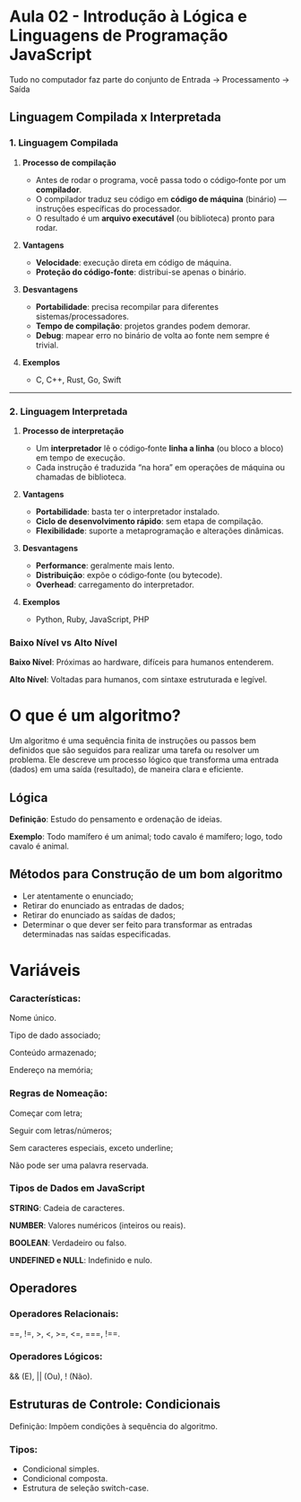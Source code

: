 # Aula 02 - Introdução à Lógica e Linguagens de Programação JavaScript

Tudo no computador faz parte do conjunto de Entrada -> Processamento -> Saída

## Linguagem Compilada x Interpretada

### 1. Linguagem Compilada

1. **Processo de compilação**  
   - Antes de rodar o programa, você passa todo o código‑fonte por um **compilador**.  
   - O compilador traduz seu código em **código de máquina** (binário) — instruções específicas do processador.  
   - O resultado é um **arquivo executável** (ou biblioteca) pronto para rodar.

2. **Vantagens**  
   - **Velocidade**: execução direta em código de máquina.  
   - **Proteção do código‑fonte**: distribui-se apenas o binário.  

3. **Desvantagens**  
   - **Portabilidade**: precisa recompilar para diferentes sistemas/processadores.  
   - **Tempo de compilação**: projetos grandes podem demorar.  
   - **Debug**: mapear erro no binário de volta ao fonte nem sempre é trivial.

4. **Exemplos**  
   - C, C++, Rust, Go, Swift

---

### 2. Linguagem Interpretada

1. **Processo de interpretação**  
   - Um **interpretador** lê o código‑fonte **linha a linha** (ou bloco a bloco) em tempo de execução.  
   - Cada instrução é traduzida “na hora” em operações de máquina ou chamadas de biblioteca.

2. **Vantagens**  
   - **Portabilidade**: basta ter o interpretador instalado.  
   - **Ciclo de desenvolvimento rápido**: sem etapa de compilação.  
   - **Flexibilidade**: suporte a metaprogramação e alterações dinâmicas.

3. **Desvantagens**  
   - **Performance**: geralmente mais lento.  
   - **Distribuição**: expõe o código‑fonte (ou bytecode).  
   - **Overhead**: carregamento do interpretador.

4. **Exemplos**  
   - Python, Ruby, JavaScript, PHP

### Baixo Nível vs Alto Nível 
**Baixo Nível**: Próximas ao hardware, difíceis para humanos entenderem.

**Alto Nível**: Voltadas para humanos, com sintaxe estruturada e legível.

# O que é um algoritmo?

Um algoritmo é uma sequência finita de instruções ou passos bem definidos que são seguidos para realizar uma tarefa ou resolver um problema. Ele descreve um processo lógico que transforma uma entrada (dados) em uma saída (resultado), de maneira clara e eficiente. 

## Lógica
**Definição**: Estudo do pensamento e ordenação de ideias.

**Exemplo**: Todo mamífero é um animal; todo cavalo é mamífero; logo, todo cavalo é animal.

## Métodos para Construção de um bom algoritmo
   - Ler atentamente o enunciado; 
   - Retirar do enunciado as entradas de dados;
   - Retirar do enunciado as saídas de dados;
   - Determinar o que dever ser feito para transformar as entradas determinadas nas saídas especificadas.

# Variáveis
### Características:

Nome único.

Tipo de dado associado;

Conteúdo armazenado;

Endereço na memória;

### Regras de Nomeação:

Começar com letra;

Seguir com letras/números;

Sem caracteres especiais, exceto underline;

Não pode ser uma palavra reservada.

### Tipos de Dados em JavaScript

**STRING**: Cadeia de caracteres.

**NUMBER**: Valores numéricos (inteiros ou reais).

**BOOLEAN**: Verdadeiro ou falso.

**UNDEFINED e NULL**: Indefinido e nulo.

## Operadores
### Operadores Relacionais:

==, !=, >, <, >=, <=, ===, !==.

### Operadores Lógicos:

&& (E), || (Ou), ! (Não).

## Estruturas de Controle: Condicionais

Definição: Impõem condições à sequência do algoritmo.

### Tipos:

- Condicional simples.
- Condicional composta.
- Estrutura de seleção switch-case.

